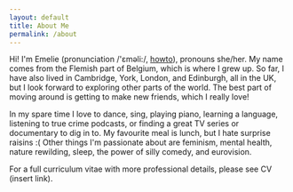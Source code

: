 ```yaml
---
layout: default
title: About Me
permalink: /about
---
```


Hi! I'm Emelie (pronunciation /'ɛməli:/, [howto](https://www.howtopronounce.com/emelie)), pronouns she/her.
My name comes from the Flemish part of Belgium, which is where I grew up.
So far, I have also lived in Cambridge, York, London, and Edinburgh, all in the UK, but I look forward to exploring other parts of the world.
The best part of moving around is getting to make new friends, which I really love!

In my spare time I love to dance, sing, playing piano, learning a language, listening to true crime podcasts, or finding a great TV series or documentary to dig in to.
My favourite meal is lunch, but I hate surprise raisins :(
Other things I'm passionate about are feminism, mental health, nature rewilding, sleep, the power of silly comedy, and eurovision.

For a full curriculum vitae with more professional details, please see CV (insert link).
